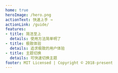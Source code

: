 ```yaml
---
home: true
heroImage: /hero.png
actionText: 快速上手 →
actionLink: /guide/
features:
- title: 简洁至上
  details: 使用方法简单明了
- title: 极致体验
  details: 追求极致的用户体验
- title: 主题切换
  details: 可快速切换主题
footer: MIT Licensed | Copyright © 2018-present
---
```

